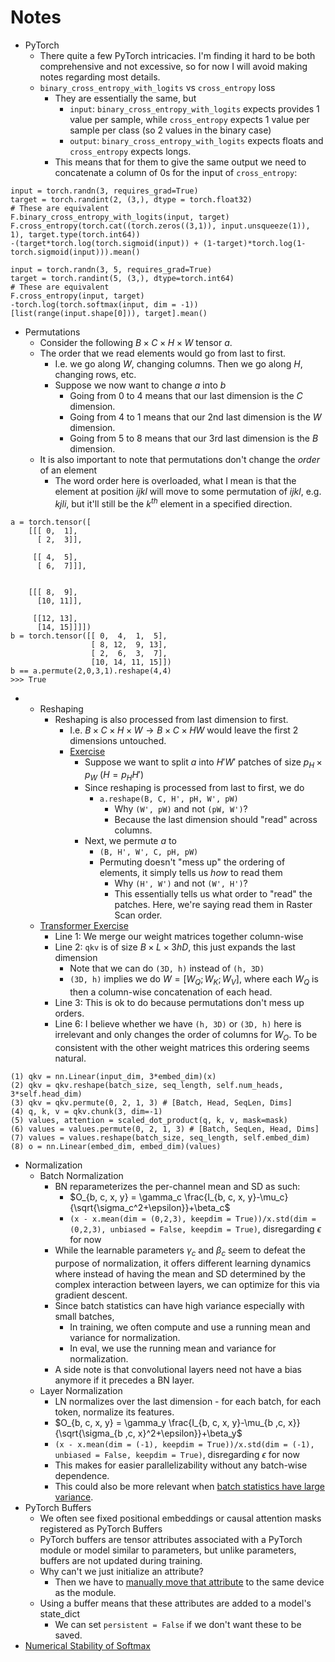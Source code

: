 # Notes

- PyTorch
  - There quite a few PyTorch intricacies. I'm finding it hard to be both comprehensive and not excessive, so for now I will avoid making notes regarding most details.
  - `binary_cross_entropy_with_logits` vs `cross_entropy` loss
    - They are essentially the same, but 
      - `input`: `binary_cross_entropy_with_logits` expects provides 1 value per sample, while `cross_entropy` expects 1 value per sample per class (so 2 values in the binary case)
      - `output`: `binary_cross_entropy_with_logits` expects floats and `cross_entropy` expects longs. 
    - This means that for them to give the same output we need to concatenate a column of 0s for the input of `cross_entropy`:
```
input = torch.randn(3, requires_grad=True)
target = torch.randint(2, (3,), dtype = torch.float32)
# These are equivalent
F.binary_cross_entropy_with_logits(input, target)
F.cross_entropy(torch.cat((torch.zeros((3,1)), input.unsqueeze(1)), 1), target.type(torch.int64))
-(target*torch.log(torch.sigmoid(input)) + (1-target)*torch.log(1-torch.sigmoid(input))).mean()

input = torch.randn(3, 5, requires_grad=True)
target = torch.randint(5, (3,), dtype=torch.int64)
# These are equivalent
F.cross_entropy(input, target)
-torch.log(torch.softmax(input, dim = -1))[list(range(input.shape[0])), target].mean()
```
  - Permutations
    - Consider the following $B \times C \times H \times W$ tensor $a$.
    - The order that we read elements would go from last to first.
      - I.e. we go along $W$, changing columns. Then we go along $H$, changing rows, etc. 
      - Suppose we now want to change $a$ into $b$
        - Going from 0 to 4 means that our last dimension is the $C$ dimension. 
        - Going from 4 to 1 means that our 2nd last dimension is the $W$ dimension. 
        - Going from 5 to 8 means that our 3rd last dimension is the $B$ dimension. 
    - It is also important to note that permutations don't change the _order_ of an element
      - The word order here is overloaded, what I mean is that the element at position $ijkl$ will move to some permutation of $ijkl$, e.g. $kjli$, but it'll still be the $k^{th}$ element in a specified direction.  
```
a = torch.tensor([
    [[[ 0,  1],
      [ 2,  3]],

     [[ 4,  5],
      [ 6,  7]]],


    [[[ 8,  9],
      [10, 11]],

     [[12, 13],
      [14, 15]]]])
b = torch.tensor([[ 0,  4,  1,  5],
                  [ 8, 12,  9, 13],
                  [ 2,  6,  3,  7],
                  [10, 14, 11, 15]])
b == a.permute(2,0,3,1).reshape(4,4)
>>> True
```
  - - Reshaping
      - Reshaping is also processed from last dimension to first.
        - I.e. $B \times C \times H \times W \rightarrow B \times C \times HW$ would leave the first 2 dimensions untouched. 
        - [Exercise](https://uvadlc-notebooks.readthedocs.io/en/latest/tutorial_notebooks/tutorial15/Vision_Transformer.html)
          - Suppose we want to split $a$ into $H'W'$ patches of size $p_H \times p_W$ ($H=p_HH'$)
          - Since reshaping is processed from last to first, we do
            - `a.reshape(B, C, H', pH, W', pW)`
              - Why `(W', pW)` and not `(pW, W')`?
              - Because the last dimension should "read" across columns.
          - Next, we permute $a$ to
            - `(B, H', W', C, pH, pW)`
            - Permuting doesn't "mess up" the ordering of elements, it simply tells us _how_ to read them
              - Why `(H', W')` and not `(W', H')`?
              - This essentially tells us what order to "read" the patches. Here, we're saying read them in Raster Scan order.
    - [Transformer Exercise](https://github.com/phlippe/uvadlc_notebooks/blob/master/docs/tutorial_notebooks/tutorial6/Transformers_and_MHAttention.ipynb)
      - Line 1: We merge our weight matrices together column-wise
      - Line 2: `qkv` is of size $B \times L \times 3hD$, this just expands the last dimension
        - Note that we can do `(3D, h)` instead of `(h, 3D)`
        - `(3D, h)` implies we do $W = [W_Q ; W_K ; W_V]$, where each $W_Q$ is then a column-wise concatenation of each head. 
      - Line 3: This is ok to do because permutations don't mess up orders. 
      - Line 6: I believe whether we have `(h, 3D)` or `(3D, h)` here is irrelevant and only changes the order of columns for $W_O$. To be consistent with the other weight matrices this ordering seems natural.
```
(1) qkv = nn.Linear(input_dim, 3*embed_dim)(x)
(2) qkv = qkv.reshape(batch_size, seq_length, self.num_heads, 3*self.head_dim)
(3) qkv = qkv.permute(0, 2, 1, 3) # [Batch, Head, SeqLen, Dims]
(4) q, k, v = qkv.chunk(3, dim=-1)
(5) values, attention = scaled_dot_product(q, k, v, mask=mask)
(6) values = values.permute(0, 2, 1, 3) # [Batch, SeqLen, Head, Dims]
(7) values = values.reshape(batch_size, seq_length, self.embed_dim)
(8) o = nn.Linear(embed_dim, embed_dim)(values)
```
- Normalization
  - Batch Normalization
    - BN reparameterizes the per-channel mean and SD as such:
      - $O_{b, c, x, y} = \gamma_c \frac{I_{b, c, x, y}-\mu_c}{\sqrt{\sigma_c^2+\epsilon}}+\beta_c$
      - `(x - x.mean(dim = (0,2,3), keepdim = True))/x.std(dim = (0,2,3), unbiased = False, keepdim = True)`, disregarding $\epsilon$ for now
    - While the learnable parameters $\gamma_c$ and $\beta_c$ seem to defeat the purpose of normalization, it offers different learning dynamics where instead of having the mean and SD determined by the complex interaction between layers, we can optimize for this via gradient descent. 
    - Since batch statistics can have high variance especially with small batches,
      - In training, we often compute and use a running mean and variance for normalization.
      - In eval, we use the running mean and variance for normalization.
    - A side note is that convolutional layers need not have a bias anymore if it precedes a BN layer.
  - Layer Normalization
    - LN normalizes over the last dimension - for each batch, for each token, normalize its features.
    - $O_{b, c, x, y} = \gamma_y \frac{I_{b, c, x, y}-\mu_{b ,c, x}}{\sqrt{\sigma_{b ,c, x}^2+\epsilon}}+\beta_y$
    - `(x - x.mean(dim = (-1), keepdim = True))/x.std(dim = (-1), unbiased = False, keepdim = True)`, disregarding $\epsilon$ for now
    - This makes for easier parallelizability without any batch-wise dependence.
    - This could also be more relevant when [batch statistics have large variance](https://arxiv.org/pdf/2003.07845v1).
- PyTorch Buffers
  - We often see fixed positional embeddings or causal attention masks registered as PyTorch Buffers
  - PyTorch buffers are tensor attributes associated with a PyTorch module or model similar to parameters, but unlike parameters, buffers are not updated during training.
  - Why can't we just initialize an attribute?
    - Then we have to [manually move that attribute](https://github.com/rasbt/LLMs-from-scratch/blob/main/ch03/03_understanding-buffers/understanding-buffers.ipynb) to the same device as the module.
  - Using a buffer means that these attributes are added to a model's state_dict
    - We can set `persistent = False` if we don't want these to be saved. 
- [Numerical Stability of Softmax](https://jaykmody.com/blog/stable-softmax/)